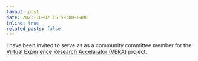 ```yaml
---
layout: post
date: 2023-10-02 15:59:00-0400
inline: true
related_posts: false
---
```


I have been invited to serve as as a community committee member for the [Virtual Experience Research Accelarator (VERA)](https://sreal.ucf.edu/vera/) project.